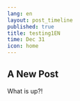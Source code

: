 ```yaml
---
lang: en
layout: post_timeline
published: true
title: testing1EN
time: Dec 31
icon: home
---
```

## A New Post

What is up?!
